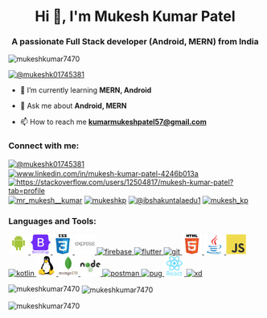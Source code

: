 <h1 align="center">Hi 👋, I'm Mukesh Kumar Patel</h1>
<h3 align="center">A passionate Full Stack developer (Android, MERN) from India</h3>

<p align="left"> <img src="https://komarev.com/ghpvc/?username=mukeshkumar7470&label=Profile%20views&color=0e75b6&style=flat" alt="mukeshkumar7470" /> </p>


<p align="left"> <a href="https://twitter.com/@mukeshk01745381" target="blank"><img src="https://img.shields.io/twitter/follow/@mukeshk01745381?logo=twitter&style=for-the-badge" alt="@mukeshk01745381" /></a> </p>

- 🌱 I’m currently learning **MERN, Android**

- 💬 Ask me about **Android, MERN**

- 📫 How to reach me **kumarmukeshpatel57@gmail.com**

<h3 align="left">Connect with me:</h3>
<p align="left">
<a href="https://twitter.com/@mukeshk01745381" target="blank"><img align="center" src="https://cdn.jsdelivr.net/npm/simple-icons@3.0.1/icons/twitter.svg" alt="@mukeshk01745381" height="30" width="40" /></a>
<a href="https://linkedin.com/in/www.linkedin.com/in/mukesh-kumar-patel-4246b013a" target="blank"><img align="center" src="https://cdn.jsdelivr.net/npm/simple-icons@3.0.1/icons/linkedin.svg" alt="www.linkedin.com/in/mukesh-kumar-patel-4246b013a" height="30" width="40" /></a>
<a href="https://stackoverflow.com/users/https://stackoverflow.com/users/12504817/mukesh-kumar-patel?tab=profile" target="blank"><img align="center" src="https://cdn.jsdelivr.net/npm/simple-icons@3.0.1/icons/stackoverflow.svg" alt="https://stackoverflow.com/users/12504817/mukesh-kumar-patel?tab=profile" height="30" width="40" /></a>
<a href="https://instagram.com/@mr_mukesh__kumar" target="blank"><img align="center" src="https://cdn.jsdelivr.net/npm/simple-icons@3.0.1/icons/instagram.svg" alt="mr_mukesh__kumar" height="30" width="40" /></a>
<a href="https://www.codechef.com/users/mukeshkp" target="blank"><img align="center" src="https://cdn.jsdelivr.net/npm/simple-icons@3.1.0/icons/codechef.svg" alt="mukeshkp" height="30" width="40" /></a>
<a href="https://www.hackerrank.com/@ibshakuntalaedu1" target="blank"><img align="center" src="https://cdn.jsdelivr.net/npm/simple-icons@3.0.1/icons/hackerrank.svg" alt="@ibshakuntalaedu1" height="30" width="40" /></a>
<a href="https://www.topcoder.com/members/mukesh_kp" target="blank"><img align="center" src="https://cdn.jsdelivr.net/npm/simple-icons@3.0.1/icons/topcoder.svg" alt="mukesh_kp" height="30" width="40" /></a>
</p>

<h3 align="left">Languages and Tools:</h3>
<p align="left"> <a href="https://developer.android.com" target="_blank"> <img src="https://raw.githubusercontent.com/devicons/devicon/master/icons/android/android-original-wordmark.svg" alt="android" width="40" height="40"/> </a> <a href="https://getbootstrap.com" target="_blank"> <img src="https://raw.githubusercontent.com/devicons/devicon/master/icons/bootstrap/bootstrap-plain-wordmark.svg" alt="bootstrap" width="40" height="40"/> </a> <a href="https://www.w3schools.com/css/" target="_blank"> <img src="https://raw.githubusercontent.com/devicons/devicon/master/icons/css3/css3-original-wordmark.svg" alt="css3" width="40" height="40"/> </a> <a href="https://expressjs.com" target="_blank"> <img src="https://raw.githubusercontent.com/devicons/devicon/master/icons/express/express-original-wordmark.svg" alt="express" width="40" height="40"/> </a> <a href="https://firebase.google.com/" target="_blank"> <img src="https://www.vectorlogo.zone/logos/firebase/firebase-icon.svg" alt="firebase" width="40" height="40"/> </a> <a href="https://flutter.dev" target="_blank"> <img src="https://www.vectorlogo.zone/logos/flutterio/flutterio-icon.svg" alt="flutter" width="40" height="40"/> </a> <a href="https://git-scm.com/" target="_blank"> <img src="https://www.vectorlogo.zone/logos/git-scm/git-scm-icon.svg" alt="git" width="40" height="40"/> </a> <a href="https://www.w3.org/html/" target="_blank"> <img src="https://raw.githubusercontent.com/devicons/devicon/master/icons/html5/html5-original-wordmark.svg" alt="html5" width="40" height="40"/> </a> <a href="https://www.java.com" target="_blank"> <img src="https://raw.githubusercontent.com/devicons/devicon/master/icons/java/java-original.svg" alt="java" width="40" height="40"/> </a> <a href="https://developer.mozilla.org/en-US/docs/Web/JavaScript" target="_blank"> <img src="https://raw.githubusercontent.com/devicons/devicon/master/icons/javascript/javascript-original.svg" alt="javascript" width="40" height="40"/> </a> <a href="https://kotlinlang.org" target="_blank"> <img src="https://www.vectorlogo.zone/logos/kotlinlang/kotlinlang-icon.svg" alt="kotlin" width="40" height="40"/> </a> <a href="https://www.linux.org/" target="_blank"> <img src="https://raw.githubusercontent.com/devicons/devicon/master/icons/linux/linux-original.svg" alt="linux" width="40" height="40"/> </a> <a href="https://www.mongodb.com/" target="_blank"> <img src="https://raw.githubusercontent.com/devicons/devicon/master/icons/mongodb/mongodb-original-wordmark.svg" alt="mongodb" width="40" height="40"/> </a> <a href="https://nodejs.org" target="_blank"> <img src="https://raw.githubusercontent.com/devicons/devicon/master/icons/nodejs/nodejs-original-wordmark.svg" alt="nodejs" width="40" height="40"/> </a> <a href="https://postman.com" target="_blank"> <img src="https://www.vectorlogo.zone/logos/getpostman/getpostman-icon.svg" alt="postman" width="40" height="40"/> </a> <a href="https://pugjs.org" target="_blank"> <img src="https://cdn.worldvectorlogo.com/logos/pug.svg" alt="pug" width="40" height="40"/> </a> <a href="https://reactjs.org/" target="_blank"> <img src="https://raw.githubusercontent.com/devicons/devicon/master/icons/react/react-original-wordmark.svg" alt="react" width="40" height="40"/> </a> <a href="https://www.adobe.com/products/xd.html" target="_blank"> <img src="https://cdn.worldvectorlogo.com/logos/adobe-xd.svg" alt="xd" width="40" height="40"/> </a> </p>

<p><img align="left" src="https://github-readme-stats.vercel.app/api/top-langs?username=mukeshkumar7470&show_icons=true&locale=en&layout=compact" alt="mukeshkumar7470" /></p>

<p>&nbsp;<img align="center" src="https://github-readme-stats.vercel.app/api?username=mukeshkumar7470&show_icons=true&locale=en" alt="mukeshkumar7470" /></p>

<p><img align="center" src="https://github-readme-streak-stats.herokuapp.com/?user=mukeshkumar7470&" alt="mukeshkumar7470" /></p>
